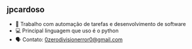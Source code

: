## jpcardoso

- 🎩 Trabalho com automação de tarefas e desenvolvimento de software
- 💻 Principal linguagem que uso é o python
- 🗣️ Contato: 0zerodivisionerror0@gmail.com
